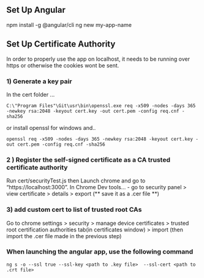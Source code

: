 
## Set Up Angular
npm install -g @angular/cli 
ng new my-app-name

## Set Up Certificate Authority
In order to properly use the app on localhost, it needs to be running over https or otherwise the cookies wont be sent.
### 1) Generate a key pair
In the cert folder ...
```
C:\"Program Files"\Git\usr\bin\openssl.exe req -x509 -nodes -days 365 -newkey rsa:2048 -keyout cert.key -out cert.pem -config req.cnf -sha256
```
or install openssl for windows and..
```
openssl req -x509 -nodes -days 365 -newkey rsa:2048 -keyout cert.key -out cert.pem -config req.cnf -sha256
```
### 2 ) Register the self-signed certificate as a CA trusted certificate authority
Run cert/securityTest.js then
Launch chrome and go to “https://localhost:3000”. 
In Chrome Dev tools...
	- go to security panel > view certificate > details > export  (** save it as a .cer file **) 

### 3) add custom cert to list of trusted root CAs
Go to chrome settings > security > manage device certificates > trusted root certification authorities tab(in certificates window) > import (then import the .cer file made in the previous step)
 
### When launching the angular app, use the following command 
```
ng s -o --ssl true --ssl-key <path to .key file>  --ssl-cert <path to .crt file>
```



